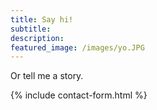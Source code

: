 ```yaml
---
title: Say hi!
subtitle: 
description:
featured_image: /images/yo.JPG
---
```


Or tell me a story.

{% include contact-form.html %}

